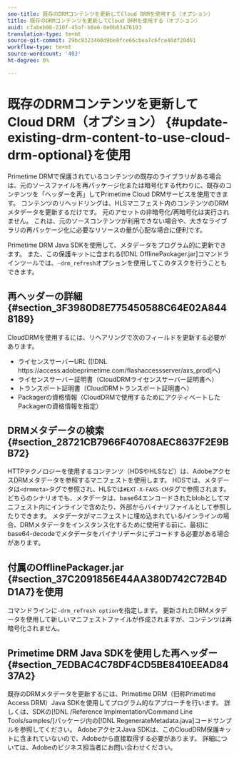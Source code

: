 ```yaml
---
seo-title: 既存のDRMコンテンツを更新してCloud DRMを使用する（オプション）
title: 既存のDRMコンテンツを更新してCloud DRMを使用する（オプション）
uuid: cfabeb06-210f-45af-b8a6-8e0b03a76103
translation-type: tm+mt
source-git-commit: 29bc8323460d9be0fce66cbea7c6fce46df20d61
workflow-type: tm+mt
source-wordcount: '403'
ht-degree: 0%

---
```



# 既存のDRMコンテンツを更新してCloud DRM（オプション） {#update-existing-drm-content-to-use-cloud-drm-optional}を使用

Primetime DRMで保護されているコンテンツの既存のライブラリがある場合は、元のソースファイルを再パッケージ化または暗号化する代わりに、既存のコンテンツを「ヘッダーを再」してPrimetime Cloud DRMサービスを使用できます。 コンテンツのリヘッドリングは、HLSマニフェスト内のコンテンツのDRMメタデータを更新するだけです。 元のアセットの非暗号化/再暗号化は実行されません。 これは、元のソースコンテンツが利用できない場合や、大きなライブラリの再パッケージ化に必要なリソースの量が心配な場合に便利です。

Primetime DRM Java SDKを使用して、メタデータをプログラム的に更新できます。 また、この保護キットに含まれる[!DNL OfflinePackager.jar]コマンドラインツールでは、`-drm_refresh`オプションを使用してこのタスクを行うこともできます。

## 再ヘッダーの詳細{#section_3F3980D8E775450588C64E02A8448189}

CloudDRMを使用するには、リヘアリングで次のフィールドを更新する必要があります。

* ライセンスサーバーURL ([!DNL ht<span></span>tps://access.adobeprimetime.com/flashaccessserver/axs_prod]へ)
* ライセンスサーバー証明書（CloudDRMライセンスサーバー証明書へ）
* トランスポート証明書（CloudDRMトランスポート証明書へ）
* Packagerの資格情報（CloudDRMで使用するためにアクティベートしたPackagerの資格情報を指定）

## DRMメタデータの検索{#section_28721CB7966F40708AEC8637F2E9BB72}

HTTPテクノロジーを使用するコンテンツ（HDSやHLSなど）は、AdobeアクセスDRMメタデータを参照するマニフェストを使用します。 HDSでは、メタデータは`<drmmeta>`タグで参照され、HLSでは`#EXT-X-FAXS-CM`タグで参照されます。 どちらのシナリオでも、メタデータは、base64エンコードされたblobとしてマニフェスト内にインラインで含めたり、外部からバイナリファイルとして参照したりできます。 メタデータがマニフェストに埋め込まれている/インラインの場合、DRMメタデータをインスタンス化するために使用する前に、最初にbase64-decodeでメタデータをバイナリデータにデコードする必要がある場合があります。

## 付属のOfflinePackager.jar {#section_37C2091856E44AA380D742C72B4DD1A7}を使用

コマンドラインに`-drm_refresh option`を指定します。 更新されたDRMメタデータを使用して新しいマニフェストファイルが作成されますが、コンテンツは再暗号化されません。

## Primetime DRM Java SDKを使用した再ヘッダー{#section_7EDBAC4C78DF4CD5BE8410EEAD8437A2}

既存のDRMメタデータを更新するには、Primetime DRM（旧称Primetime Access DRM）Java SDKを使用してプログラム的なアプローチを行います。 詳しくは、SDKの[!DNL /Reference Implmentation/Command Line Tools/samples/]パッケージ内の[!DNL RegenerateMetadata.java]コードサンプルを参照してください。 AdobeアクセスJava SDKは、このCloudDRM保護キットに含まれていないので、Adobeから直接取得する必要があります。 詳細については、Adobeのビジネス担当者にお問い合わせください。